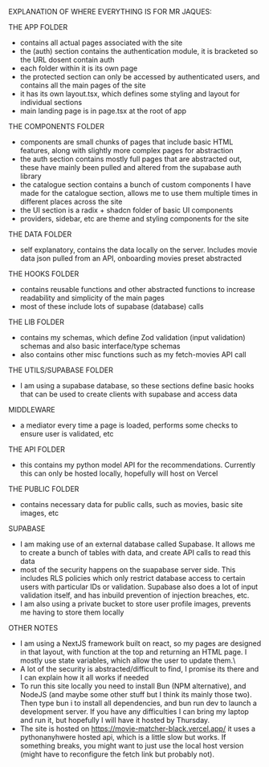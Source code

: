 EXPLANATION OF WHERE EVERYTHING IS FOR MR JAQUES:

THE APP FOLDER

- contains all actual pages associated with the site
- the (auth) section contains the authentication module, it is bracketed so the URL dosent contain auth
- each folder within it is its own page
- the protected section can only be accessed by authenticated users, and contains all the main pages of the site
- it has its own layout.tsx, which defines some styling and layout for individual sections
- main landing page is in page.tsx at the root of app

THE COMPONENTS FOLDER

- components are small chunks of pages that include basic HTML features, along with slightly more complex pages for abstraction
- the auth section contains mostly full pages that are abstracted out, these have mainly been pulled and altered from the supabase auth library
- the catalogue section contains a bunch of custom components I have made for the catalogue section, allows me to use them multiple times in different places across the site
- the UI section is a radix + shadcn folder of basic UI components
- providers, sidebar, etc are theme and styling components for the site

THE DATA FOLDER

- self explanatory, contains the data locally on the server. Includes movie data json pulled from an API, onboarding movies preset abstracted

THE HOOKS FOLDER

- contains reusable functions and other abstracted functions to increase readability and simplicity of the main pages
- most of these include lots of supabase (database) calls

THE LIB FOLDER

- contains my schemas, which define Zod validation (input validation) schemas and also basic interface/type schemas
- also contains other misc functions such as my fetch-movies API call

THE UTILS/SUPABASE FOLDER

- I am using a supabase database, so these sections define basic hooks that can be used to create clients with supabase and access data

MIDDLEWARE

- a mediator every time a page is loaded, performs some checks to ensure user is validated, etc

THE API FOLDER

- this contains my python model API for the recommendations. Currently this can only be hosted locally, hopefully will host on Vercel

THE PUBLIC FOLDER

- contains necessary data for public calls, such as movies, basic site images, etc

SUPABASE

- I am making use of an external database called Supabase. It allows me to create a bunch of tables with data, and create API calls to read this data
- most of the security happens on the suapabase server side. This includes RLS policies which only restrict database access to certain users with particular IDs or validation. Supabase also does a lot of input validation itself, and has inbuild prevention of injection breaches, etc.
- I am also using a private bucket to store user profile images, prevents me having to store them locally

OTHER NOTES

- I am using a NextJS framework built on react, so my pages are designed in that layout, with function at the top and returning an HTML page. I mostly use state variables, which allow the user to update them.\
- A lot of the security is abstracted/difficult to find, I promise its there and I can explain how it all works if needed
- To run this site locally you need to install Bun (NPM alternative), and NodeJS (and maybe some other stuff but I think its mainly those two). Then type bun i to install all dependencies, and bun run dev to launch a development server. If you have any difficulties I can bring my laptop and run it, but hopefully I will have it hosted by Thursday.
- The site is hosted on https://movie-matcher-black.vercel.app/ it uses a pythonanyhwere hosted api, which is a little slow but works. If something breaks, you might want to just use the local host version (might have to reconfigure the fetch link but probably not).
